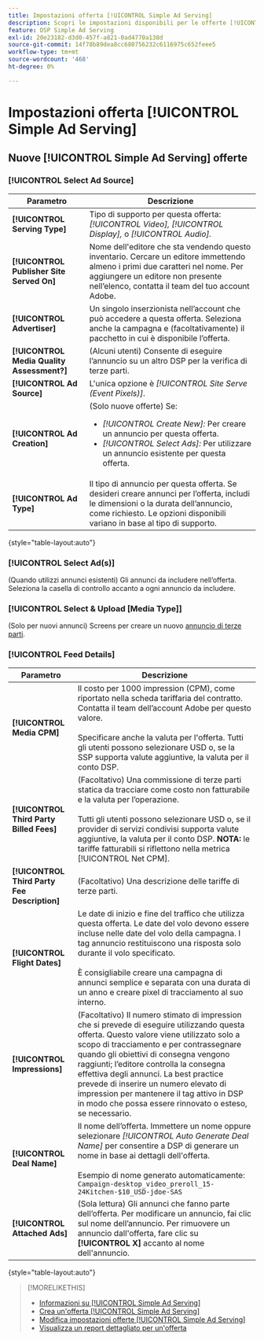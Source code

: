 ```yaml
---
title: Impostazioni offerta [!UICONTROL Simple Ad Serving]
description: Scopri le impostazioni disponibili per le offerte [!UICONTROL Simple Ad Serving].
feature: DSP Simple Ad Serving
exl-id: 20e23182-d3d0-457f-a821-0ad4770a138d
source-git-commit: 14f78b89dea8cc680756232c6116975c652feee5
workflow-type: tm+mt
source-wordcount: '468'
ht-degree: 0%

---
```


# Impostazioni offerta [!UICONTROL Simple Ad Serving]

## Nuove [!UICONTROL Simple Ad Serving] offerte

### [!UICONTROL Select Ad Source]

| Parametro | Descrizione |
|-----------|-------------|
| **[!UICONTROL Serving Type]** | Tipo di supporto per questa offerta: *[!UICONTROL Video],* *[!UICONTROL Display],* o *[!UICONTROL Audio].* |
| **[!UICONTROL Publisher Site Served On]** | Nome dell&#39;editore che sta vendendo questo inventario. Cercare un editore immettendo almeno i primi due caratteri nel nome. Per aggiungere un editore non presente nell’elenco, contatta il team del tuo account Adobe. |
| **[!UICONTROL Advertiser]** | Un singolo inserzionista nell’account che può accedere a questa offerta. Seleziona anche la campagna e (facoltativamente) il pacchetto in cui è disponibile l’offerta. |
| **[!UICONTROL Media Quality Assessment?]** | (Alcuni utenti) Consente di eseguire l’annuncio su un altro DSP per la verifica di terze parti. <!-- Who can select this? It's disabled for me. Need to see if there are additional fields when this is enabled. --> |
| **[!UICONTROL Ad Source]** | L&#39;unica opzione è *[!UICONTROL Site Serve (Event Pixels)]*. |
| **[!UICONTROL Ad Creation]** | (Solo nuove offerte) Se:<ul><li>*[!UICONTROL Create New]:* Per creare un annuncio per questa offerta.</li><li>*[!UICONTROL Select Ads]:* Per utilizzare un annuncio esistente per questa offerta.</li></ul> |
| **[!UICONTROL Ad Type]** | Il tipo di annuncio per questa offerta. Se desideri creare annunci per l’offerta, includi le dimensioni o la durata dell’annuncio, come richiesto. Le opzioni disponibili variano in base al tipo di supporto. |

{style="table-layout:auto"}

### [!UICONTROL Select Ad(s)]

(Quando utilizzi annunci esistenti) Gli annunci da includere nell’offerta. Seleziona la casella di controllo accanto a ogni annuncio da includere.

### [!UICONTROL Select & Upload [Media Type]]

(Solo per nuovi annunci) Screens per creare un nuovo [annuncio di terze parti](/help/dsp/campaign-management/ads/ad-create-multiple.md).

### [!UICONTROL Feed Details]

| Parametro | Descrizione |
|-----------|-------------|
| **[!UICONTROL Media CPM]** | Il costo per 1000 impression (CPM), come riportato nella scheda tariffaria del contratto. Contatta il team dell’account Adobe per questo valore. <br><br>Specificare anche la valuta per l&#39;offerta. Tutti gli utenti possono selezionare USD o, se la SSP supporta valute aggiuntive, la valuta per il conto DSP. |
| **[!UICONTROL Third Party Billed Fees]** | (Facoltativo) Una commissione di terze parti statica da tracciare come costo non fatturabile e la valuta per l’operazione.<br><br>Tutti gli utenti possono selezionare USD o, se il provider di servizi condivisi supporta valute aggiuntive, la valuta per il conto DSP. **NOTA:** le tariffe fatturabili si riflettono nella metrica [!UICONTROL Net CPM]. |
| **[!UICONTROL Third Party Fee Description]** | (Facoltativo) Una descrizione delle tariffe di terze parti. |
| **[!UICONTROL Flight Dates]** | Le date di inizio e fine del traffico che utilizza questa offerta. Le date del volo devono essere incluse nelle date del volo della campagna. I tag annuncio restituiscono una risposta solo durante il volo specificato.<br><br> È consigliabile creare una campagna di annunci semplice e separata con una durata di un anno e creare pixel di tracciamento al suo interno. |
| **[!UICONTROL Impressions]** | (Facoltativo) Il numero stimato di impression che si prevede di eseguire utilizzando questa offerta. Questo valore viene utilizzato solo a scopo di tracciamento e per contrassegnare quando gli obiettivi di consegna vengono raggiunti; l’editore controlla la consegna effettiva degli annunci. La best practice prevede di inserire un numero elevato di impression per mantenere il tag attivo in DSP in modo che possa essere rinnovato o esteso, se necessario. |
| **[!UICONTROL Deal Name]** | Il nome dell’offerta. Immettere un nome oppure selezionare *[!UICONTROL Auto Generate Deal Name]* per consentire a DSP di generare un nome in base ai dettagli dell&#39;offerta.<br><br>Esempio di nome generato automaticamente: `Campaign-desktop_video_preroll_15-24Kitchen-$10_USD-jdoe-SAS` |
| **[!UICONTROL Attached Ads]** | (Sola lettura) Gli annunci che fanno parte dell’offerta. Per modificare un annuncio, fai clic sul nome dell’annuncio. Per rimuovere un annuncio dall&#39;offerta, fare clic su **[!UICONTROL X]** accanto al nome dell&#39;annuncio. |

{style="table-layout:auto"}

<!-- 
## Existing Simple Ad Serving Deals

Changes aren't applied retroactively.
-->

<!-- completely different settings layout, so need a separate section for them -->

<!-- From Abhinav: Editable fields are Name, Start & End date, Impressions & CPM. Changes are not applied retroactively.

But I see:

| Parameter | Description |
|-----------|-------------|

| **[!UICONTROL Are you using Deal ID?] | (Read-only) Whether the deal was set up as a [!UICONTROL Deal ID] (*[!DNL Yes]*)  or a [!UICONTROL Simple Ad Serving] deal (*[!DNL No]*). |
| **[!UICONTROL Inventory Type] | (Read-only) The inventory type for the deal. |
| **[!UICONTROL Feed Name] | The name of the [!UICONTROL Simple Ad Serving] deal. |
| **[!UICONTROL Publisher Ad Server] | (Read-only)  |
| **[!UICONTROL Publisher maximum ad length] | The maximum length of the ad, per the publisher. |
| **[!UICONTROL Publisher minimum ad length] | The minimum length of the ad, per the publisher. |
| **[!UICONTROL Fill Type] | (Read-only)  |
| **[!UICONTROL Contracted CPM] | This field is required if billing through TubeMogul, but enter your CPM in this field to track your actual spend. |
| **[!UICONTROL 3rd party technology CPM] | (Optional)  |
| **[!UICONTROL Planned Flight Dates] | The beginning and end dates for the deal flight. These dates don't control ad delivery but are used to track delivery pacing. **THIS IS CONTRARY TO WHAT THE NEW DEAL SETTINGS ABOVE, FROM ABHINAV, SAY**> |
| **[!UICONTROL Target Impressions] | (Optional) The estimated number of impressions you expect to run using this deal. This value is used for tracking purposes only and to flag when delivery goals are met; the publisher controls actual ad delivery. The best practice is to enter a high number of impressions to keep the tag active within DSP so it can be renewed or extended if needed. |
 -->

>[!MORELIKETHIS]
>
>* [Informazioni su [!UICONTROL Simple Ad Serving]](simple-deal-about.md)
>* [Crea un&#39;offerta [!UICONTROL Simple Ad Serving]](simple-deal-create.md)
>* [Modifica impostazioni offerte [!UICONTROL Simple Ad Serving]](simple-deal-edit.md)
>* [Visualizza un report dettagliato per un&#39;offerta](/help/dsp/inventory/deal-view-report.md)

<!-- add back when reimplemented:
>* [View Event-Tracking Pixels for a [!UICONTROL Simple Ad Serving] Deal](simple-deal-show-pixels.md)
-->
